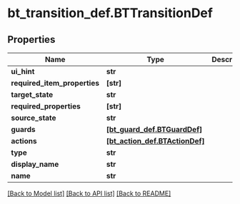 # bt_transition_def.BTTransitionDef

## Properties
Name | Type | Description | Notes
------------ | ------------- | ------------- | -------------
**ui_hint** | **str** |  | [optional] 
**required_item_properties** | **[str]** |  | [optional] 
**target_state** | **str** |  | [optional] 
**required_properties** | **[str]** |  | [optional] 
**source_state** | **str** |  | [optional] 
**guards** | [**[bt_guard_def.BTGuardDef]**](BTGuardDef.md) |  | [optional] 
**actions** | [**[bt_action_def.BTActionDef]**](BTActionDef.md) |  | [optional] 
**type** | **str** |  | [optional] 
**display_name** | **str** |  | [optional] 
**name** | **str** |  | [optional] 

[[Back to Model list]](../README.md#documentation-for-models) [[Back to API list]](../README.md#documentation-for-api-endpoints) [[Back to README]](../README.md)


